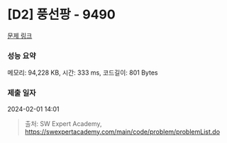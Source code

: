 # [D2] 풍선팡 - 9490 

[문제 링크](https://swexpertacademy.com/main/code/problem/problemDetail.do?contestProbId=AXAerAPaVXMDFARP) 

### 성능 요약

메모리: 94,228 KB, 시간: 333 ms, 코드길이: 801 Bytes

### 제출 일자

2024-02-01 14:01



> 출처: SW Expert Academy, https://swexpertacademy.com/main/code/problem/problemList.do